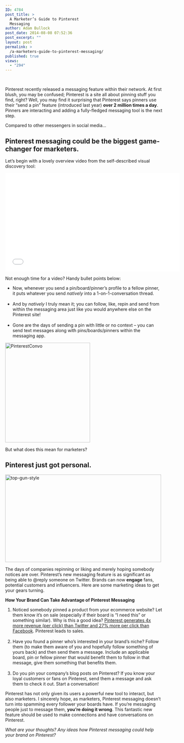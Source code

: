 ```yaml
---
ID: 4784
post_title: >
  A Marketer’s Guide to Pinterest
  Messaging
author: Adam Bullock
post_date: 2014-08-08 07:52:36
post_excerpt: ""
layout: post
permalink: >
  /a-marketers-guide-to-pinterest-messaging/
published: true
views:
  - "294"
---
```

<br>
<p>Pinterest recently released a messaging feature within their network. At first blush, you may be confused; Pinterest is a site all about pinning stuff you find, right? Well, you may find it surprising that Pinterest says pinners use their “send a pin” feature (introduced last year) <strong>over 2 million times a day</strong>. Pinners are interacting and adding a fully-fledged messaging tool is the next step.</p>

<p>Compared to other messengers in social media...</p>

<h2>Pinterest messaging could be the biggest game-changer for marketers.</h2>

<p>Let’s begin with a lovely overview video from the self-described visual discovery tool:</p>
<!--more-->

<p><center><iframe width="560" height="315" src="//www.youtube.com/embed/w6BIchm_iQg?rel=0" frameborder="0" allowfullscreen></iframe></center></p>

<p>Not enough time for a video? Handy bullet points below:
<ul>
<li>Now, whenever you send a pin/board/pinner’s profile to a fellow pinner, it puts whatever you send <i>natively</i> into a 1-on-1-conversation thread.</li><br>
<li>And by <i>natively</i> I truly mean it; you can follow, like, repin and send from within the messaging area just like you would anywhere else on the Pinterest site!</li><br>
<li>Gone are the days of sending a pin with little or no context – you can send text messages along with pins/boards/pinners within the messaging app.</li>
</ul>
</p>

<p><a href="http://mkgmediagroup.com/wp-content/uploads/2014/08/PinterestConvo.png"><img src="http://mkgmediagroup.com/wp-content/uploads/2014/08/PinterestConvo.png" alt="PinterestConvo" width="272" height="320" class="alignnone size-full wp-image-4785" /></a></p>

<p>But what does this mean for marketers?</p>

<h2>Pinterest just got personal.</h2>

<p><a href="http://mkgmediagroup.com/wp-content/uploads/2014/08/top-gun-style.gif"><img src="http://mkgmediagroup.com/wp-content/uploads/2014/08/top-gun-style.gif" alt="top-gun-style" width="500" height="281" class="alignnone size-full wp-image-4786" /></a></p>

<p>The days of companies repinning or liking and merely hoping somebody notices are over. Pinterest’s new messaging feature is as significant as being able to @reply someone on Twitter. Brands can now <strong>engage</strong> fans, potential customers and influencers. Here are some marketing ideas to get your gears turning.</p>

<p><strong>How Your Brand Can Take Advantage of Pinterest Messaging</strong></p>

<ol>
<li>Noticed somebody pinned a product from your ecommerce website? Let them know it’s on sale (especially if their board is “I need this” or something similar). Why is this a good idea? <a href="http://www.socialmediatoday.com/content/5-pinterest-stats-consider" target="_blank">Pinterest generates 4x more revenue (per click) than Twitter and 27% more per click than Facebook</a>. Pinterest leads to sales.</li><br>
<li>Have you found a pinner who’s interested in your brand’s niche? Follow them (to make them aware of you and hopefully follow something of yours back) and then send them a message. Include an applicable board, pin or fellow pinner that would benefit them to follow in that message, give them something that benefits them.</li><br>
<li>Do you pin your company’s blog posts on Pinterest? If you know your loyal customers or fans on Pinterest, send them a message and ask them to check it out. Start a conversation!</li>
</ol>
</p>

<p>Pinterest has not only given its users a powerful new tool to interact, but also marketers. I sincerely hope, as marketers, Pinterest messaging doesn’t turn into spamming every follower your boards have. If you’re messaging people just to message them, <strong>you’re doing it wrong</strong>. This fantastic new feature should be used to make connections and have conversations on Pinterest.</p>

<p><i>What are your thoughts? Any ideas how Pinterest messaging could help your brand on Pinterest?</i></p>